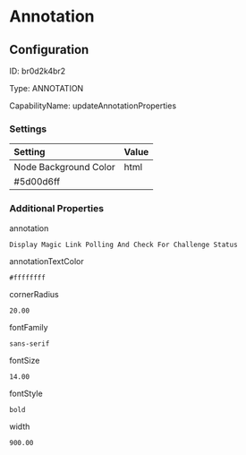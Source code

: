 # Annotation
## Configuration
ID:  br0d2k4br2

Type: ANNOTATION 

CapabilityName: updateAnnotationProperties

### Settings
| Setting | Value  |
| :------------------------ | ---------------------------------------- |
| Node Background Color | html 
#5d00d6ff | 






### Additional Properties
annotation
```string 
Display Magic Link Polling And Check For Challenge Status
```


annotationTextColor
```html 
#ffffffff
```


cornerRadius
```float64 
20.00
```


fontFamily
```string 
sans-serif
```


fontSize
```float64 
14.00
```


fontStyle
```string 
bold
```


width
```float64 
900.00
```




